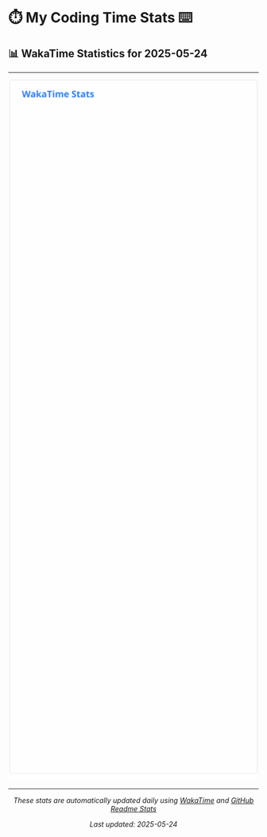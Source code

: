 # ⏱️ My Coding Time Stats ⌨️

## 📊 WakaTime Statistics for 2025-05-24

---

<div align="center">

<img src="./images/wakatime-stats-2025-05-24.svg" alt="WakaTime Stats" width="500">

</div>

---

<div align="center">

*These stats are automatically updated daily using [WakaTime](https://wakatime.com) and [GitHub Readme Stats](https://github.com/anuraghazra/github-readme-stats)*

*Last updated: 2025-05-24*
</div>
